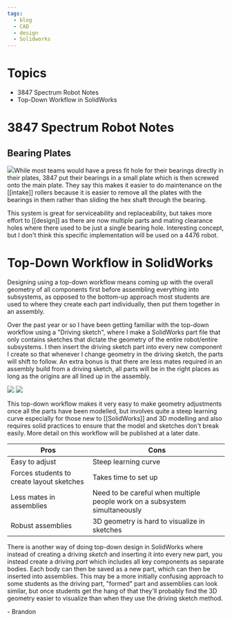 ```yaml
---
tags:
  - blog
  - CAD
  - design
  - Solidworks
---
```

# Topics
- 3847 Spectrum Robot Notes
- Top-Down Workflow in SolidWorks

# 3847 Spectrum Robot Notes
## Bearing Plates
![](https://i.imgur.com/kTOauB6.png)While most teams would have a press fit hole for their bearings directly in their plates, 3847 put their bearings in a small plate which is then screwed onto the main plate. They say this makes it easier to do maintenance on the [[intake]] rollers because it is easier to remove all the plates with the bearings in them rather than sliding the hex shaft through the bearing.

This system is great for serviceability and replaceability, but takes more effort to [[design]] as there are now multiple parts and mating clearance holes where there used to be just a single bearing hole. Interesting concept, but I don't think this specific implementation will be used on a 4476 robot.
# Top-Down Workflow in SolidWorks

Designing using a top-down workflow means coming up with the overall geometry of all components first before assembling everything into subsystems, as opposed to the bottom-up approach most students are used to where they create each part individually, then put them together in an assembly.

Over the past year or so I have been getting familiar with the top-down workflow using a "Driving sketch", where I make a SolidWorks part file that only contains sketches that dictate the geometry of the entire robot/entire subsystems. I then insert the driving sketch part into every new component I create so that whenever I change geometry in the driving sketch, the parts will shift to follow. An extra bonus is that there are less mates required in an assembly build from a driving sketch, all parts will be in the right places as long as the origins are all lined up in the assembly.

![](https://i.imgur.com/5MQf7PS.png)
![](https://i.imgur.com/5FabZP2.png)

This top-down workflow makes it very easy to make geometry adjustments once all the parts have been modelled, but involves quite a steep learning curve especially for those new to [[SolidWorks]] and 3D modelling and also requires solid practices to ensure that the model and sketches don't break easily. More detail on this workflow will be published at a later date.

| Pros | Cons |
|---|---|
| Easy to adjust | Steep learning curve |
| Forces students to create layout sketches | Takes time to set up |
| Less mates in assemblies | Need to be careful when multiple people work on a subsystem simultaneously |
| Robust assemblies | 3D geometry is hard to visualize in sketches |

There is another way of doing top-down design in SolidWorks where instead of creating a driving *sketch* and inserting it into every new part, you instead create a driving *part* which includes all key components as separate bodies. Each body can then be saved as a new part, which can then be inserted into assemblies. This may be a more initially confusing approach to some students as the driving part, "formed" part and assemblies can look similar, but once students get the hang of that they'll probably find the 3D geometry easier to visualize than when they use the driving sketch method.

\- Brandon